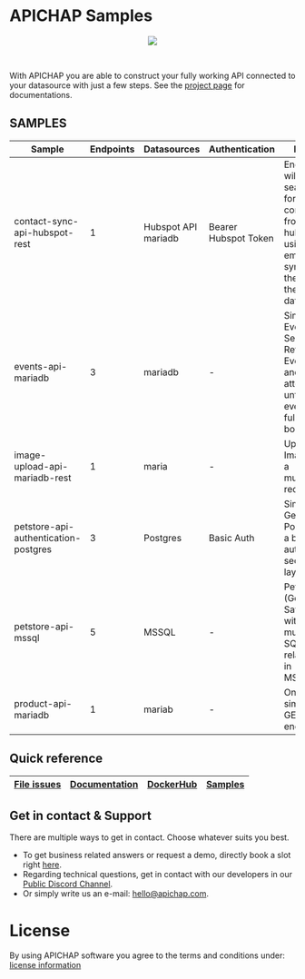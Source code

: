 # APICHAP Samples

<p align="center">
  <img src="./apichap_logo.png" />
</p>
<br/>

With APICHAP you are able to construct your fully working API connected to your datasource with just a few steps. See the [project page](https://docs.apichap.com) for documentations.

## SAMPLES

| Sample                               | Endpoints | Datasources               | Authentication       | Infos                                                                                                   |
|--------------------------------------|-----------|---------------------------|----------------------|---------------------------------------------------------------------------------------------------------|
| contact-sync-api-hubspot-rest        | 1         | Hubspot API <br/> mariadb | Bearer Hubspot Token | Endpoint will search for a contact from your hubspot using email and sync them into the local database. |
| events-api-mariadb                   | 3         | mariadb                   | -                    | Simple Event-Server. Retrieve Events and attend until the event is fully booked.                        |
| image-upload-api-mariadb-rest        | 1         | maria                     | -                    | Upload Image in a multipart request.                                                                    |
| petstore-api-authentication-postgres | 3         | Postgres                  | Basic Auth           | Simple Get and Post with a basic auth security layer.                                                   |
| petstore-api-mssql                   | 5         | MSSQL                     | -                    | Petstore (Get, Save) with multiple SQL table relations in MSSQL.                                        |
| product-api-mariadb                  | 1         | mariab                    | -                    | One simple GET endpoint.                                                                                |

## Quick reference

| [File issues](https://github.com/apichap-solutions/apichap-samples/issues) | [Documentation](https://doc.apichap.com/) | [DockerHub](https://hub.docker.com/r/apichap/apichap-core) | [Samples](https://github.com/apichap-solutions/apichap-samples) |
|------------------------------------------------------------------------------|--------------------------------------------|--------------------------------------------------------------|-------------------------------------------------------------------|

## Get in contact & Support

There are multiple ways to get in contact. Choose whatever suits you best. <br>
- To get business related answers or request a demo, directly book a slot
right [here](https://calendly.com/apichap/apichap-online-meeting).<br>
- Regarding technical questions, get in contact with our developers in
our [Public Discord Channel](https://discord.gg/5guHjSca).<br>
- Or simply write us an e-mail: [hello@apichap.com](mailto://hello@apichap.com).<br>

# License

By using APICHAP software you agree to the terms and conditions
under: [license information](https://www.apichap.com/terms)
